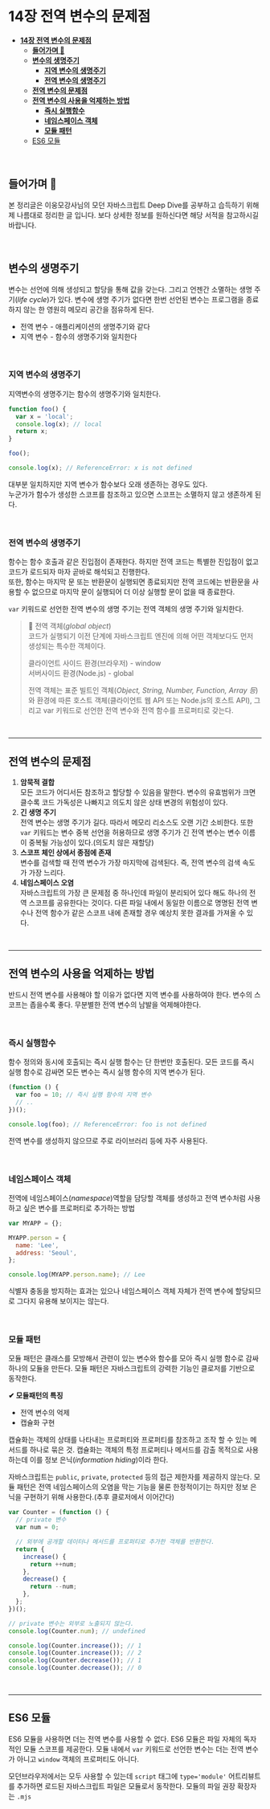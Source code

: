 # **14장 전역 변수의 문제점**

- [**14장 전역 변수의 문제점**](#14장-전역-변수의-문제점)
  - [**들어가며 🎈**](#들어가며-)
  - [**변수의 생명주기**](#변수의-생명주기)
    - [**지역 변수의 생명주기**](#지역-변수의-생명주기)
    - [**전역 변수의 생명주기**](#전역-변수의-생명주기)
  - [**전역 변수의 문제점**](#전역-변수의-문제점)
  - [**전역 변수의 사용을 억제하는 방법**](#전역-변수의-사용을-억제하는-방법)
    - [**즉시 실행함수**](#즉시-실행함수)
    - [**네임스페이스 객체**](#네임스페이스-객체)
    - [**모듈 패턴**](#모듈-패턴)
  - [ES6 모듈](#es6-모듈)


<br>

## **들어가며 🎈**

본 정리글은 이웅모강사님의 모던 자바스크립트 Deep Dive를 공부하고 습득하기 위해 제 나름대로 정리한 글 입니다. 보다 상세한 정보를 원하신다면 해당 서적을 참고하시길 바랍니다.

<br>

## **변수의 생명주기**

변수는 선언에 의해 생성되고 할당을 통해 값을 갖는다. 그리고 언젠간 소멸하는 생명 주기(_life cycle_)가 있다. 변수에 생명 주기가 없다면 한번 선언된 변수는 프로그램을 종료하지 않는 한 영원히 메모리 공간을 점유하게 된다.

- 전역 변수 - 애플리케이션의 생명주기와 같다
- 지역 변수 - 함수의 생명주기와 일치한다

<br>

### **지역 변수의 생명주기**

지역변수의 생명주기는 함수의 생명주기와 일치한다.

```javascript
function foo() {
  var x = 'local';
  console.log(x); // local
  return x;
}

foo();

console.log(x); // ReferenceError: x is not defined
```

대부분 일치하지만 지역 변수가 함수보다 오래 생존하는 경우도 있다.  
누군가가 함수가 생성한 스코프를 참조하고 있으면 스코프는 소멸하지 않고 생존하게 된다.

<br>

### **전역 변수의 생명주기**

함수는 함수 호출과 같은 진입점이 존재한다. 하지만 전역 코드는 특별한 진입점이 없고 코드가 로드되자 마자 곧바로 해석되고 진행한다.  
또한, 함수는 마지막 문 또는 반환문이 실행되면 종료되지만 전역 코드에는 반환문을 사용할 수 없으므로 마지막 문이 실행되어 더 이상 실행할 문이 없을 때 종료한다.

`var` 키워드로 선언한 전역 변수의 생명 주기는 전역 객체의 생명 주기와 일치한다.

> 📄 전역 객체(_global object_)  
> 코드가 실행되기 이전 단계에 자바스크립트 엔진에 의해 어떤 객체보다도 먼저 생성되는 특수한 객체이다.
>
> 클라이언트 사이드 환경(브라우저) - window  
> 서버사이드 환경(Node.js) - global
>
> 전역 객체는 표준 빌트인 객체(_Object, String, Number, Function, Array 등_)와 환경에 따른 호스트 객체(클라이언트 웹 API 또는 Node.js의 호스트 API), 그리고 var 키워드로 선언한 전역 변수와 전역 함수를 프로퍼티로 갖는다.

<br>

---

## **전역 변수의 문제점**

1. **암묵적 결합**  
   모든 코드가 어디서든 참조하고 할당할 수 있음을 말한다. 변수의 유효범위가 크면 클수록 코드 가독성은 나빠지고 의도치 않은 상태 변경의 위험성이 있다.
2. **긴 생명 주기**   
   전역 변수는 생명 주기가 길다. 따라서 메모리 리소스도 오랜 기간 소비한다. 또한 `var` 키워드는 변수 중복 선언을 허용하므로 생명 주기가 긴 전역 변수는 변수 이름이 중복될 가능성이 있다.(의도치 않은 재할당)
3. **스코프 체인 상에서 종점에 존재**   
   변수를 검색할 때 전역 변수가 가장 마지막에 검색된다. 즉, 전역 변수의 검색 속도가 가장 느리다.
4. **네임스페이스 오염**   
   자바스크립트의 가장 큰 문제점 중 하나인데 파일이 분리되어 있다 해도 하나의 전역 스코프를 공유한다는 것이다. 다른 파일 내에서 동일한 이름으로 명명된 전역 변수나 전역 함수가 같은 스코프 내에 존재할 경우 예상치 못한 결과를 가져올 수 있다.

<br>

---

## **전역 변수의 사용을 억제하는 방법**

반드시 전역 변수를 사용해야 할 이유가 없다면 지역 변수를 사용하여야 한다. 변수의 스코프는 좁을수록 좋다. 무분별한 전역 변수의 남발을 억제해야한다.

<br>

### **즉시 실행함수**

함수 정의와 동시에 호출되는 즉시 실행 함수는 단 한번만 호출된다. 모든 코드를 즉시 실행 함수로 감싸면 모든 변수는 즉시 실행 함수의 지역 변수가 된다.

```javascript
(function () {
  var foo = 10; // 즉시 실행 함수의 지역 변수
  // ..
})();

console.log(foo); // ReferenceError: foo is not defined
```

전역 변수를 생성하지 않으므로 주로 라이브러리 등에 자주 사용된다.

<br>

### **네임스페이스 객체**

전역에 네임스페이스(_namespace_)역할을 담당할 객체를 생성하고 전역 변수처럼 사용하고 싶은 변수를 프로퍼티로 추가하는 방법

```javascript
var MYAPP = {};

MYAPP.person = {
  name: 'Lee',
  address: 'Seoul',
};

console.log(MYAPP.person.name); // Lee
```

식별자 충동을 방지하는 효과는 있으나 네임스페이스 객체 자체가 전역 변수에 할당되므로 그다지 유용해 보이지는 않는다.

<br>

### **모듈 패턴**

모듈 패턴은 클래스를 모방해서 관련이 있는 변수와 함수를 모아 즉시 실행 함수로 감싸 하나의 모듈을 만든다. 모듈 패턴은 자바스크립트의 강력한 기능인 클로저를 기반으로 동작한다.

**✔ 모듈패턴의 특징**

- 전역 변수의 억제
- 캡슐화 구현

캡슐화는 객체의 상태를 나타내는 프로퍼티와 프로퍼티를 참조하고 조작 할 수 있는 메서드를 하나로 묶은 것. 캡슐화는 객체의 특정 프로퍼티나 메서드를 감출 목적으로 사용하는데 이를 정보 은닉(_information hiding_)이라 한다.

자바스크립트는 `public`, `private`, `protected` 등의 접근 제한자를 제공하지 않는다. 모듈 패턴은 전역 네임스페이스의 오염을 막는 기능을 물론 한정적이기는 하지만 정보 은닉을 구현하기 위해 사용한다.(추후 클로저에서 이어간다)

```javascript
var Counter = (function () {
  // private 변수
  var num = 0;

  // 외부에 공개할 데이터나 메서드를 프로퍼티로 추가한 객체를 반환한다.
  return {
    increase() {
      return ++num;
    },
    decrease() {
      return --num;
    },
  };
})();

// private 변수는 외부로 노출되지 않는다.
console.log(Counter.num); // undefined

console.log(Counter.increase()); // 1
console.log(Counter.increase()); // 2
console.log(Counter.decrease()); // 1
console.log(Counter.decrease()); // 0
```

<br>

---

## ES6 모듈

ES6 모듈을 사용하면 더는 전역 변수를 사용할 수 없다. ES6 모듈은 파일 자체의 독자적인 모듈 스코프를 제공한다. 모듈 내에서 `var` 키워드로 선언한 변수는 더는 전역 변수가 아니고 `window` 객체의 프로퍼티도 아니다.

모던브라우저에서는 모두 사용할 수 있는데 `script` 태그에 `type='module'` 어트리뷰트를 추가하면 로드된 자바스크립트 파일은 모듈로서 동작한다. 모듈의 파일 권장 확장자는 `.mjs`
